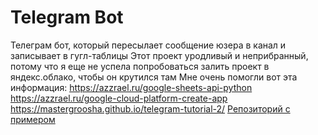 # Telegram Bot
  Телеграм бот, который пересылает сообщение юзера в канал и записывает в гугл-таблицы
  Этот проект уродливый и неприбранный, потому что я еще не успела попробоваться залить проект в яндекс.облако, чтобы он крутился там
  Мне очень помогли вот эта информация: 
  https://azzrael.ru/google-sheets-api-python
  https://azzrael.ru/google-cloud-platform-create-app
  https://mastergroosha.github.io/telegram-tutorial-2/
  [Репозиторий с примером](https://github.com/MasterGroosha/telegram-tutorial-2/tree/master/code/04_fsm)


